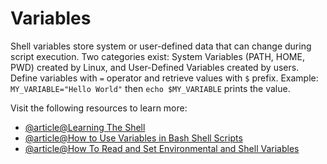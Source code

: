 # Variables

Shell variables store system or user-defined data that can change during script execution. Two categories exist: System Variables (PATH, HOME, PWD) created by Linux, and User-Defined Variables created by users. Define variables with `=` operator and retrieve values with `$` prefix. Example: `MY_VARIABLE="Hello World"` then `echo $MY_VARIABLE` prints the value.

Visit the following resources to learn more:

- [@article@Learning The Shell](https://www.linuxcommand.org/lc3_lts0010.php)
- [@article@How to Use Variables in Bash Shell Scripts](https://linuxhandbook.com/bash-variables/)
- [@article@How To Read and Set Environmental and Shell Variables](https://www.digitalocean.com/community/tutorials/how-to-read-and-set-environmental-and-shell-variables-on-linux)